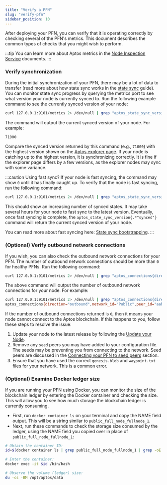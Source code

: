 ```yaml
---
title: "Verify a PFN"
slug: "verify-pfn"
sidebar_position: 10
---
```


After deploying your PFN, you can verify that it is operating correctly by checking several of the PFN's metrics.
This document describes the common types of checks that you might wish to perform.

:::tip
You can learn more about Aptos metrics in the [Node Inspection Service](../measure/node-inspection-service.md) documents.
:::

### Verify synchronization

During the initial synchronization of your PFN, there may be a lot of data to transfer (read more about how state
sync works in the [state sync](../../guides/state-sync.md) guide). You can monitor state sync progress
by querying the metrics port to see what version your node is currently synced to. Run the following example
command to see the currently synced version of your node:

```bash
curl 127.0.0.1:9101/metrics 2> /dev/null | grep "aptos_state_sync_version{.*\"synced\"}" | awk '{print $2}'
```

The command will output the current synced version of your node. For example:

```bash
71000
```

Compare the synced version returned by this command (e.g., `71000`) with the highest version shown on the
[Aptos explorer page](https://explorer.aptoslabs.com/?network=mainnet). If your node is catching up to the highest
version, it is synchronizing correctly. It is fine if the explorer page differs by a few versions, as the explorer
nodes may sync with some variance.

:::caution Using fast sync?
If your node is fast syncing, the command may show `0` until it has finally caught up. To verify that the node is
fast syncing, run the following command:

```bash
curl 127.0.0.1:9101/metrics 2> /dev/null | grep "aptos_state_sync_version{.*\"synced_states\"}" | awk '{print $2}'
```

This should show an increasing number of synced states. It may take several hours for your node to fast sync to the
latest version. Eventually, once fast syncing is complete, the `aptos_state_sync_version{.*"synced"}` command will
return the current synced version of your node.

You can read more about fast syncing here: [State sync bootstrapping](../../guides/state-sync.md#bootstrapping-phase).
:::

### (Optional) Verify outbound network connections

If you wish, you can also check the outbound network connections for your PFN. The number of outbound network
connections should be more than `0` for healthy PFNs. Run the following command:

```bash
curl 127.0.0.1:9101/metrics 2> /dev/null | grep "aptos_connections{direction=\"outbound\""
```

The above command will output the number of outbound network connections for your node. For example:

```bash
curl 127.0.0.1:9101/metrics 2> /dev/null | grep "aptos_connections{direction=\"outbound\""
aptos_connections{direction="outbound",network_id="Public",peer_id="aabd651f",role_type="full_node"} 3
```

If the number of outbound connections returned is `0`, then it means your node cannot connect to the Aptos blockchain. If this happens to you, follow these steps to resolve the issue:

1. Update your node to the latest release by following the [Update your Node](./update-fullnode-with-new-releases.md).
2. Remove any `seed` peers you may have added to your configuration file. The seeds may be preventing you from
   connecting to the network. Seed peers are discussed in the [Connecting your PFN to seed peers](./fullnode-network-connections.md#connecting-your-fullnode-to-seed-peers) section.
3. Ensure that you have used the correct `genesis.blob` and `waypoint.txt` files for your network. This is a common error.

### (Optional) Examine Docker ledger size

If you are running your PFN using Docker, you can monitor the size of the blockchain ledger by entering the Docker
container and checking the size. This will allow you to see how much storage the blockchain ledger is currently consuming.

- First, run `docker container ls` on your terminal and copy the NAME field output. This will be a string similar to `public_full_node_fullnode_1`.
- Next, run these commands to check the storage size consumed by the ledger, using the NAME field you copied over in place of `public_full_node_fullnode_1`:

```bash
# Obtain the container ID:
id=$(docker container ls | grep public_full_node_fullnode_1 | grep -oE "^[0-9a-zA-Z]+")

# Enter the container:
docker exec -it $id /bin/bash

# Observe the volume (ledger) size:
du -cs -BM /opt/aptos/data
```

[rest_spec]: https://github.com/aptos-labs/aptos-core/tree/main/api
[devnet_genesis]: https://devnet.aptoslabs.com/genesis.blob
[devnet_waypoint]: https://devnet.aptoslabs.com/waypoint.txt
[aptos-labs/aptos-core]: https://github.com/aptos-labs/aptos-core.git
[status dashboard]: https://status.devnet.aptos.dev
